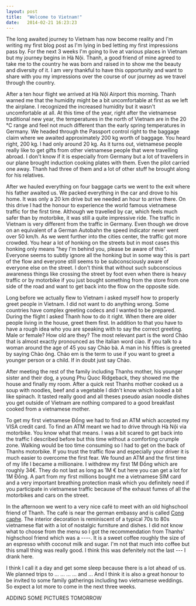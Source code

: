 ```yaml
---
layout: post
title:  "Welcome to Vietnam!"
date:   2014-02-21 16:23:23
---
```


The long awaited journey to Vietnam has now become reality and I'm writing my first blog post as I'm lying in bed letting my first impressions pass by. For the next 3 weeks I'm going to live at various places in Vietnam but my journey begins in Hà Nội. Thanh, a good friend of mine agreed to take me to the country he was born and raised in to show me the beauty and diversity of it. I am very thankful to have this opportunity and want to share with you my impressions over the course of our journey as we travel through the country.

After a ten hour flight we arrived at Hà Nội Airport this morning. Thanh warned me that the humidity might be a bit uncomfortable at first as we left the airplane. I recognized the increased humidity but it wasn't uncomfortable at all. At this time of the year, right after the vietnamese traditional new year, the temperatures in the north of Vietnam are in the 20 °C range and feel not much different than the early spring temperatures in Germany.
We headed through the Passport control right to the baggage claim where we awaited approximately 200 kg worth of baggage. You heard right, 200 kg. I had only around 20 kg. As it turns out, vietnamese people really like to get gifts from other vietnamese people that were travelling abroad. I don't know if it is especially from Germany but a lot of travellers in our plane brought induction cooking plates with them. Even the pilot carried one away. Thanh had three of them and a lot of other stuff he brought along for his relatives.

After we hauled everything on four baggage carts we went to the exit where his father awaited us. We packed everything in the car and drove to his home. It was only a 20 km drive but we needed an hour to arrive there. On this drive I had the honour to experience the world famous vietnamese traffic for the first time. Although we travelled by car, which feels much safer than by motorbike, it was still a quite impressive ride. The traffic in Vietnam is very different from the traffic in Germany. Even though we drove on an equivalent of a German Autobahn the speed indicator never went over 50 km/h. As we went further into the cities center, the traffic got more crowded. You hear a lot of honking on the streets but in most cases this honking only means "hey I'm behind you, please be aware of this". Everyone seems to subtly ignore all the honking but in some way this is part of the flow and everyone still seems to be subconsciously aware of everyone else on the street. I don't think that without such subconscious awareness things like crossing the street by foot even when there is heavy traffic or by motorbike if you just bought something from the store from one side of the road and want to get back into the flow on the opposite side.

Long before we actually flew to Vietnam i asked myself how to properly greet people in Vietnam. I did not want to do anything wrong. Some countries have complex greeting codecs and I wanted to be prepared. During the flight I asked Thanh how to do it right. When there are older people living in the house, greet them first. In addition to that you have to have a rough idea who you are speaking with to say the correct greeting. Male or female? How old are they? The most relevant part is the word Chào that is almost exactly pronounced as the italian word ciao. If you talk to a woman around the age of 45 you say Chào bà. A man in his fifties is greeted by saying Chào ông. Chào em is the term to use if you want to greet a younger person or a child. If in doubt just say Chào.

After meeting the rest of the family including Thanhs mother, his younger sister and their dog, a young Phu Quoc Ridgeback, they showed me the house and finally my room. After a quick rest Thanhs mother cooked us a soup with noodles, beef and a vegetable I didn't know which looked a bit like spinach. It tasted really good and all theses pseudo asian noodle dishes you get outside of Vietnam are nothing compared to a good breakfast cooked from a vietnamese mother.

To get my first vietnamese Đồng we had to find an ATM which accepted my VISA credit card. To find an ATM meant we had to drive through Hà Nội via motorbike. You know what that means. I was a bit scared to get back into the traffic I described before but this time without a comforting crumple zone. Walking would be too time consuming so I had to get on the back of Thanhs motorbike. If you trust the traffic flow and especially your driver it is much easier to overcome the first fear. We found an ATM and the first time of my life I became a millionaire. I withdrew my first 1M Đồng which are roughly 34€. They do not last as long as 1M € but here you can get a lot for 1M Đồng. A part from my first millions bought me a vietnamese SIM card and a very important breathing protection mask which you definitely need if you participate in vietnamese traffic because of the exhaust fumes of all the motorbikes and cars on the street.

In the afternoon we went to a very nice café to meet with an old highschool friend of Thanh. The café is near the german embassy and is called [Cong caphe](http://congcaphe.com/). The interior decoration is reminiscent of a typical 70s to 80s vietnamese flat with a lot of nostalgic furniture and dishes.
I did not know what to choose from the menu so I got the recommendation from Thanhs' highschool friend which was a ----. It is a sweet coffee roughly the size of an espresso whith coconut milk and sugar. I'm not that much into coffee but this small thing was really good. I think this was defenitely not the last --- I drank here.

I think I call it a day and get some sleep because there is a lot ahead of us. We planned trips to ... ... ... ... and ... And I think it is also a great honour to be invited to some family gatherings including two vietnamese weddings. So expect a lot more to come in the next three weeks.

ADDING SOME PICTURES TOMORROW